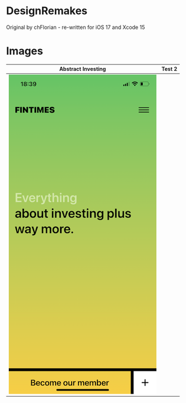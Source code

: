 # DesignRemakes
Original by chFlorian - re-written for iOS 17 and Xcode 15

# Images

| Abstract Investing | Test 2 |
| ------------------ | --------------------------------------------------------------------------------------------- |                                                           
| ![Abstract Investing](https://github.com/Bell-Christopher/DesignRemakes/blob/main/Images/Abstract%20Investing.png) |
